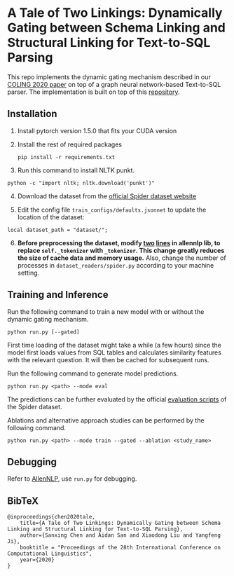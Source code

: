 # A Tale of Two Linkings: Dynamically Gating between Schema Linking and Structural Linking for Text-to-SQL Parsing

This repo implements the dynamic gating mechanism described in our [COLING 2020 paper](https://arxiv.org/abs/2009.14809) on top of a graph neural network-based Text-to-SQL parser.
The implementation is built on top of this [repository](https://github.com/benbogin/spider-schema-gnn-global).



## Installation

1. Install pytorch version 1.5.0 that fits your CUDA version 

2. Install the rest of required packages
    ```
    pip install -r requirements.txt
    ```
    
3. Run this command to install NLTK punkt.
```
python -c "import nltk; nltk.download('punkt')"
```

4. Download the dataset from the [official Spider dataset website](https://yale-lily.github.io/spider)

5. Edit the config file `train_configs/defaults.jsonnet` to update the location of the dataset:
```
local dataset_path = "dataset/";
```

6. **Before preprocessing the dataset, modify [two](https://github.com/allenai/allennlp/blob/v0.9.0/allennlp/data/fields/knowledge_graph_field.py#L99) [lines](https://github.com/allenai/allennlp/blob/v0.9.0/allennlp/data/fields/knowledge_graph_field.py#L109) in allennlp lib, to replace `self._tokenizer` with `_tokenizer`. This change greatly reduces the size of cache data and memory usage.** Also, change the number of processes in `dataset_readers/spider.py` according to your machine setting.

## Training and Inference

Run the following command to train a new model with or without the dynamic gating mechanism.
```
python run.py [--gated]
```

First time loading of the dataset might take a while (a few hours) since the model first loads values from SQL tables and calculates similarity features with the relevant question. It will then be cached for subsequent runs.

Run the following command to generate model predictions.
```
python run.py <path> --mode eval
```

The predictions can be further evaluated by the official [evaluation scripts](https://github.com/taoyds/spider) of the Spider dataset.

Ablations and alternative approach studies can be performed by the following command.
```
python run.py <path> --mode train --gated --ablation <study_name>
```

## Debugging

Refer to [AllenNLP](https://github.com/allenai/allennlp/blob/master/tutorials/how_to/using_a_debugger.md), use `run.py` for debugging.

## BibTeX

```
@inproceedings{chen2020tale,
    title={A Tale of Two Linkings: Dynamically Gating between Schema Linking and Structural Linking for Text-to-SQL Parsing},
    author={Sanxing Chen and Aidan San and Xiaodong Liu and Yangfeng Ji},
    booktitle = "Proceedings of the 28th International Conference on Computational Linguistics",
    year={2020}
}
```